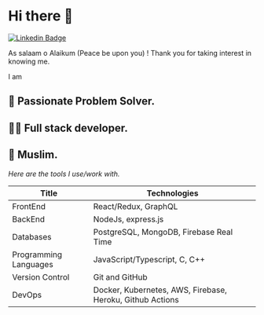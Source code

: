 # Hi there 👋

[![Linkedin Badge](https://img.shields.io/badge/-LinkedIn-blue?style=for-the-badge&logo=Linkedin&logoColor=white&link=https://www.linkedin.com/in/imsajeel)](https://www.linkedin.com/in/imsajeel)

<!-- [![Laptop Badge](https://img.shields.io/badge/-Portfolio-red?style=for-the-badge&logoColor=white&link=https://www.sajeelaalam.com)](https://www.sajeelaalam.com) -->

As salaam o Alaikum (Peace be upon you) ! Thank you for taking interest in knowing me.

I am

## 🎲 Passionate Problem Solver.

## 👨‍💻 Full stack developer.

## 🕌 Muslim.

_Here are the tools I use/work with._

| Title                 | Technologies                                              |
| --------------------- | --------------------------------------------------------- |
| FrontEnd              | React/Redux, GraphQL                                      |
| BackEnd               | NodeJs, express.js                                        |
| Databases             | PostgreSQL, MongoDB, Firebase Real Time                   |
| Programming Languages | JavaScript/Typescript, C, C++                             |
| Version Control       | Git and GitHub                                            |
| DevOps                | Docker, Kubernetes, AWS, Firebase, Heroku, Github Actions |
